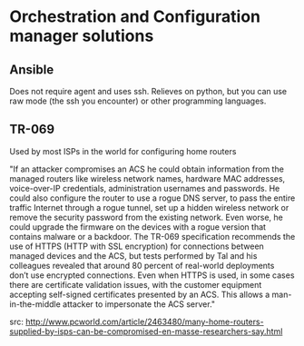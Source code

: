 # Orchestration and Configuration manager solutions

## Ansible

Does not require agent and uses ssh. Relieves on python, but you can use raw mode (the ssh you encounter) or other programming languages.

## TR-069

Used by most ISPs in the world for configuring home routers

"If an attacker compromises an ACS he could obtain information from the managed routers like wireless network names, hardware MAC addresses, voice-over-IP credentials, administration usernames and passwords. He could also configure the router to use a rogue DNS server, to pass the entire traffic Internet through a rogue tunnel, set up a hidden wireless network or remove the security password from the existing network. Even worse, he could upgrade the firmware on the devices with a rogue version that contains malware or a backdoor.
The TR-069 specification recommends the use of HTTPS (HTTP with SSL encryption) for connections between managed devices and the ACS, but tests performed by Tal and his colleagues revealed that around 80 percent of real-world deployments don’t use encrypted connections. Even when HTTPS is used, in some cases there are certificate validation issues, with the customer equipment accepting self-signed certificates presented by an ACS. This allows a man-in-the-middle attacker to impersonate the ACS server."

src: http://www.pcworld.com/article/2463480/many-home-routers-supplied-by-isps-can-be-compromised-en-masse-researchers-say.html
